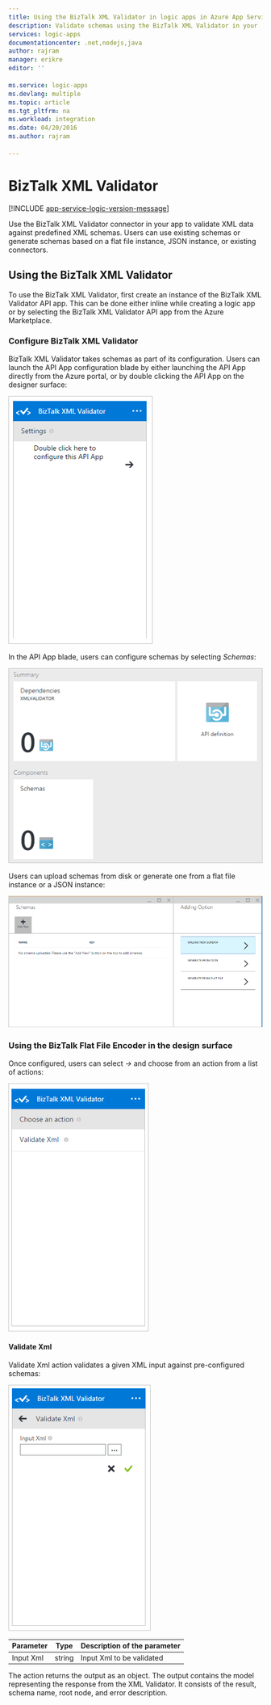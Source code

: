 ```yaml
---
title: Using the BizTalk XML Validator in logic apps in Azure App Service | Microsoft Azure
description: Validate schemas using the BizTalk XML Validator in your  logic app
services: logic-apps
documentationcenter: .net,nodejs,java
author: rajram
manager: erikre
editor: ''

ms.service: logic-apps
ms.devlang: multiple
ms.topic: article
ms.tgt_pltfrm: na
ms.workload: integration
ms.date: 04/20/2016
ms.author: rajram

---
```

# BizTalk XML Validator
[!INCLUDE [app-service-logic-version-message](../../includes/app-service-logic-version-message.md)]

Use the BizTalk XML Validator connector in your app to validate XML data against predefined XML schemas. Users can use existing schemas or generate schemas based on a flat file instance, JSON instance, or existing connectors.

## Using the BizTalk XML Validator
To use the BizTalk XML Validator, first create an instance of the BizTalk XML Validator API app. This can be done either inline while creating a logic app or by selecting the BizTalk XML Validator API app from the Azure Marketplace.

### Configure BizTalk XML Validator
BizTalk XML Validator takes schemas as part of its configuration. Users can launch the API App configuration blade by either launching the API App directly from the Azure portal, or by double clicking the API App on the designer surface:  

![BizTalk XML Validator Configuration][1]

In the API App blade, users can configure schemas by selecting *Schemas*:  

![BizTalk XML Validator Schemas Part][2]

Users can upload schemas from disk or generate one from a flat file instance or a JSON instance:  

![BizTalk XML Validator Schemas][3]

### Using the BizTalk Flat File Encoder in the design surface
Once configured, users can select *->* and choose from an action from a list of actions:  

![BizTalk XML Validator List of actions][4]

#### Validate Xml
Validate Xml action validates a given XML input against pre-configured schemas:  

![BizTalk XML Validator Validate Xml][5]

| Parameter | Type | Description of the parameter |
| --- | --- | --- |
| Input Xml |string |Input Xml to be validated |

The action returns the output as an object. The output contains the model representing the response from the XML Validator. It consists of the result, schema name, root node, and error description.

<!-- References -->
[1]: ./media/app-service-logic-xml-validator/XmlValidator.ClickToConfigure.PNG
[2]: ./media/app-service-logic-xml-validator/XmlValidator.SchemasPart.PNG
[3]: ./media/app-service-logic-xml-validator/XmlValidator.SchemaUpload.PNG
[4]: ./media/app-service-logic-xml-validator/XmlValidator.ListOfActions.PNG
[5]: ./media/app-service-logic-xml-validator/XmlValidator.ValidateXml.PNG
